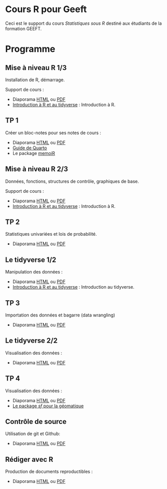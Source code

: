 # Cours R pour Geeft

Ceci est le support du cours *Statistiques sous R* destiné aux étudiants de la formation GEEFT.

# Programme

## Mise à niveau R 1/3

Installation de R, démarrage.

Support de cours :

- Diaporama [HTML](https://EricMarcon.github.io/Cours-R-Geeft/Mise_a_niveau_1.html) ou [PDF](https://EricMarcon.github.io/Cours-R-Geeft/Mise_a_niveau_1.pdf)
- [Introduction à R et au tidyverse](https://juba.github.io/tidyverse/) : Introduction à R.


## TP 1

Créer un bloc-notes pour ses notes de cours :

- Diaporama [HTML](https://EricMarcon.github.io/Cours-R-Geeft/TP_1.html) ou [PDF](https://EricMarcon.github.io/Cours-R-Geeft/TP_1.pdf)
- [Guide de Quarto](https://quarto.org/docs/guide/)
- Le package [memoiR](https://ericmarcon.github.io/memoiR/)


## Mise à niveau R 2/3

Données, fonctions, structures de contrôle, graphiques de base.

Support de cours :

- Diaporama [HTML](https://EricMarcon.github.io/Cours-R-Geeft/Mise_a_niveau_1.html) ou [PDF](https://EricMarcon.github.io/Cours-R-Geeft/Mise_a_niveau_1.pdf)
- [Introduction à R et au tidyverse](https://juba.github.io/tidyverse/) : Introduction à R.


## TP 2

Statistiques univariées et lois de probabilité.

- Diaporama [HTML](https://EricMarcon.github.io/Cours-R-Geeft/TP_2.html) ou [PDF](https://EricMarcon.github.io/Cours-R-Geeft/TP_2.pdf)


## Le tidyverse 1/2

Manipulation des données :

- Diaporama [HTML](https://EricMarcon.github.io/Cours-R-Geeft/Tidyverse_1.html) ou [PDF](https://EricMarcon.github.io/Cours-R-Geeft/Tidyverse_1.pdf)
- [Introduction à R et au tidyverse](https://juba.github.io/tidyverse/) : Introduction au tidyverse.


## TP 3

Importation des données et bagarre (data wrangling)

- Diaporama [HTML](https://EricMarcon.github.io/Cours-R-Geeft/TP_3.html) ou [PDF](https://EricMarcon.github.io/Cours-R-Geeft/TP_3.pdf)



## Le tidyverse 2/2

Visualisation des données :

- Diaporama [HTML](https://EricMarcon.github.io/Cours-R-Geeft/Tidyverse_2.html) ou [PDF](https://EricMarcon.github.io/Cours-R-Geeft/Tidyverse_2.pdf)



## TP 4

Visualisation des données :

- Diaporama [HTML](https://EricMarcon.github.io/Cours-R-Geeft/TP_4.html) ou [PDF](https://EricMarcon.github.io/Cours-R-Geeft/TP_4.pdf)
- [Le package *sf* pour la géomatique](https://www.paulamoraga.com/book-spatial/the-sf-package-for-spatial-vector-data.html)


## Contrôle de source

Utilisation de git et Github:

- Diaporama [HTML](https://EricMarcon.github.io/Cours-R-Geeft/git.html) ou [PDF](https://EricMarcon.github.io/Cours-R-Geeft/git.pdf)


## Rédiger avec R

Production de documents reproductibles :

- Diaporama [HTML](https://EricMarcon.github.io/Cours-R-Geeft/Redaction.html) ou [PDF](https://EricMarcon.github.io/Cours-R-Geeft/Redaction.pdf)

